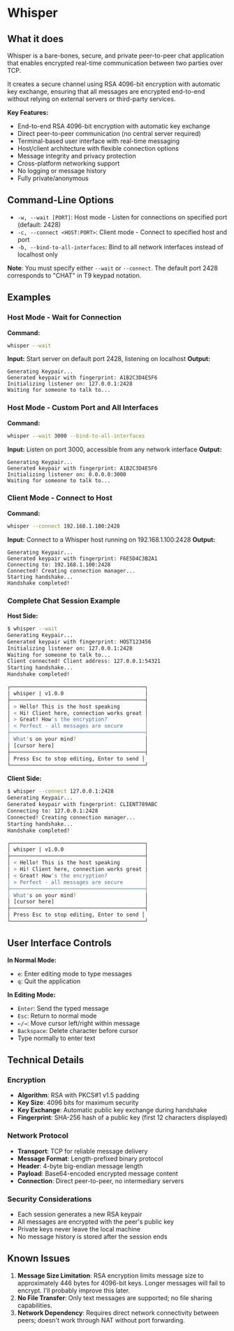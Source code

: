 # Whisper
## What it does
Whisper is a bare-bones, secure, and private peer-to-peer chat application that enables encrypted real-time 
communication between two parties over TCP.

It creates a secure channel using RSA 4096-bit encryption with automatic key exchange, ensuring that all messages are
encrypted end-to-end without relying on external servers or third-party services.

**Key Features:**
- End-to-end RSA 4096-bit encryption with automatic key exchange
- Direct peer-to-peer communication (no central server required)
- Terminal-based user interface with real-time messaging
- Host/client architecture with flexible connection options
- Message integrity and privacy protection
- Cross-platform networking support
- No logging or message history
- Fully private/anonymous

## Command-Line Options
- `-w, --wait [PORT]`: Host mode - Listen for connections on specified port (default: 2428)
- `-c, --connect <HOST:PORT>`: Client mode - Connect to specified host and port
- `-b, --bind-to-all-interfaces`: Bind to all network interfaces instead of localhost only

**Note**: You must specify either `--wait` or `--connect`. The default port 2428 corresponds to "CHAT" in T9 keypad notation.

## Examples

### Host Mode - Wait for Connection
**Command:**
```bash
whisper --wait
```

**Input:** Start server on default port 2428, listening on localhost
**Output:** 
```
Generating Keypair...
Generated keypair with fingerprint: A1B2C3D4E5F6
Initializing listener on: 127.0.0.1:2428
Waiting for someone to talk to...
```

### Host Mode - Custom Port and All Interfaces
**Command:**
```bash
whisper --wait 3000 --bind-to-all-interfaces
```

**Input:** Listen on port 3000, accessible from any network interface
**Output:**
```
Generating Keypair...
Generated keypair with fingerprint: A1B2C3D4E5F6
Initializing listener on: 0.0.0.0:3000
Waiting for someone to talk to...
```

### Client Mode - Connect to Host
**Command:**
```bash
whisper --connect 192.168.1.100:2428
```

**Input:** Connect to a Whisper host running on 192.168.1.100:2428
**Output:**
```
Generating Keypair...
Generated keypair with fingerprint: F6E5D4C3B2A1
Connecting to: 192.168.1.100:2428
Connected! Creating connection manager...
Starting handshake...
Handshake completed!
```

### Complete Chat Session Example
**Host Side:**
```bash
$ whisper --wait
Generating Keypair...
Generated keypair with fingerprint: HOST123456
Initializing listener on: 127.0.0.1:2428
Waiting for someone to talk to...
Client connected! Client address: 127.0.0.1:54321
Starting handshake...
Handshake completed!

┌───────────────────────────────────────────┐
│ whisper | v1.0.0                          │
├───────────────────────────────────────────┤
│ > Hello! This is the host speaking        │
│ < Hi! Client here, connection works great │
│ > Great! How's the encryption?            │
│ < Perfect - all messages are secure       │
├───────────────────────────────────────────┤
│ What's on your mind?                      │
│ [cursor here]                             │
├───────────────────────────────────────────┤
│ Press Esc to stop editing, Enter to send │
└───────────────────────────────────────────┘
```

**Client Side:**
```bash
$ whisper --connect 127.0.0.1:2428
Generating Keypair...
Generated keypair with fingerprint: CLIENT789ABC
Connecting to: 127.0.0.1:2428
Connected! Creating connection manager...
Starting handshake...
Handshake completed!

┌───────────────────────────────────────────┐
│ whisper | v1.0.0                          │
├───────────────────────────────────────────┤
│ < Hello! This is the host speaking        │
│ > Hi! Client here, connection works great │
│ < Great! How's the encryption?            │
│ > Perfect - all messages are secure       │
├───────────────────────────────────────────┤
│ What's on your mind?                      │
│ [cursor here]                             │
├───────────────────────────────────────────┤
│ Press Esc to stop editing, Enter to send │
└───────────────────────────────────────────┘
```

## User Interface Controls

**In Normal Mode:**
- `e`: Enter editing mode to type messages
- `q`: Quit the application

**In Editing Mode:**
- `Enter`: Send the typed message
- `Esc`: Return to normal mode
- `←/→`: Move cursor left/right within message
- `Backspace`: Delete character before cursor
- Type normally to enter text

## Technical Details

### Encryption
- **Algorithm**: RSA with PKCS#1 v1.5 padding
- **Key Size**: 4096 bits for maximum security
- **Key Exchange**: Automatic public key exchange during handshake
- **Fingerprint**: SHA-256 hash of a public key (first 12 characters displayed)

### Network Protocol
- **Transport**: TCP for reliable message delivery
- **Message Format**: Length-prefixed binary protocol
- **Header**: 4-byte big-endian message length
- **Payload**: Base64-encoded encrypted message content
- **Connection**: Direct peer-to-peer, no intermediary servers

### Security Considerations
- Each session generates a new RSA keypair
- All messages are encrypted with the peer's public key
- Private keys never leave the local machine
- No message history is stored after the session ends

## Known Issues

1. **Message Size Limitation**: RSA encryption limits message size to approximately 446 bytes for 4096-bit keys. Longer messages will fail to encrypt. I'll probably improve this later.
2. **No File Transfer**: Only text messages are supported; no file sharing capabilities.
3. **Network Dependency**: Requires direct network connectivity between peers; doesn't work through NAT without port forwarding.

